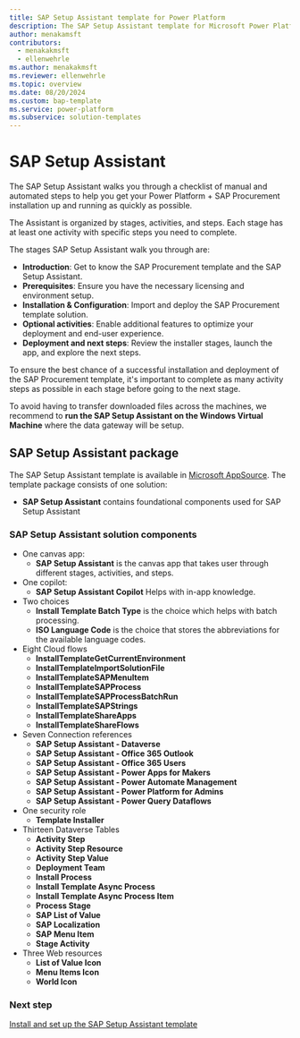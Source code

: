```yaml
---
title: SAP Setup Assistant template for Power Platform
description: The SAP Setup Assistant template for Microsoft Power Platform enables get Power Platform + SAP installation up.
author: menakamsft
contributors:
  - menakakmsft
  - ellenwehrle
ms.author: menakakmsft
ms.reviewer: ellenwehrle
ms.topic: overview
ms.date: 08/20/2024
ms.custom: bap-template
ms.service: power-platform
ms.subservice: solution-templates
---
```


# SAP Setup Assistant

The SAP Setup Assistant walks you through a checklist of manual and automated steps to help you get your Power Platform + SAP Procurement installation up and running as quickly as possible.

The Assistant is organized by stages, activities, and steps. Each stage has at least one activity with specific steps you need to complete.

The stages SAP Setup Assistant walk you through are:

- **Introduction**: Get to know the SAP Procurement template and the SAP Setup Assistant.
- **Prerequisites**: Ensure you have the necessary licensing and environment setup.
- **Installation & Configuration**: Import and deploy the SAP Procurement template solution.
- **Optional activities**: Enable additional features to optimize your deployment and end-user experience.
- **Deployment and next steps**: Review the installer stages, launch the app, and explore the next steps.
  
To ensure the best chance of a successful installation and deployment of the SAP Procurement template, it's important to complete as many activity steps as possible in each stage before going to the next stage.

To avoid having to transfer downloaded files across the machines, we recommend to **run the SAP Setup Assistant on the Windows Virtual Machine** where the data gateway will be setup. 

## SAP Setup Assistant package

The SAP Setup Assistant template is available in [Microsoft AppSource](<https://aka.ms/AccessSAPSetupAssistantTemplate>). The template package consists of one solution:

- **SAP Setup Assistant** contains foundational components used for SAP Setup Assistant

### SAP Setup Assistant solution components

- One canvas app:
  - **SAP Setup Assistant** is the canvas app that takes user through different stages, activities, and steps.
- One copilot:
  - **SAP Setup Assistant Copilot** Helps with in-app knowledge.
- Two choices
  - **Install Template Batch Type** is the choice which helps with batch processing.
  - **ISO Language Code** is the choice that stores the abbreviations for the available language codes.
- Eight Cloud flows
  - **InstallTemplateGetCurrentEnvironment**
  - **InstallTemplateImportSolutionFile**
  - **InstallTemplateSAPMenuItem**
  - **InstallTemplateSAPProcess**
  - **InstallTemplateSAPProcessBatchRun**
  - **InstallTemplateSAPStrings**
  - **InstallTemplateShareApps**
  - **InstallTemplateShareFlows**
- Seven Connection references
  - **SAP Setup Assistant - Dataverse**
  - **SAP Setup Assistant - Office 365 Outlook**
  - **SAP Setup Assistant - Office 365 Users**
  - **SAP Setup Assistant - Power Apps for Makers**
  - **SAP Setup Assistant - Power Automate Management**
  - **SAP Setup Assistant - Power Platform for Admins**
  - **SAP Setup Assistant - Power Query Dataflows**
- One security role
  - **Template Installer**
- Thirteen Dataverse Tables
  - **Activity Step**
  - **Activity Step Resource**
  - **Activity Step Value**
  - **Deployment Team**
  - **Install Process**
  - **Install Template Async Process**
  - **Install Template Async Process Item**
  - **Process Stage**
  - **SAP List of Value**
  - **SAP Localization**
  - **SAP Menu Item**
  - **Stage Activity**
- Three Web resources
  - **List of Value Icon**
  - **Menu Items Icon**
  - **World Icon**

### Next step

[Install and set up the SAP Setup Assistant template](install-and-set-up.md)

